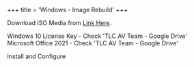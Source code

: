 +++
title = 'Windows - Image Rebuild'
+++

Download ISO Media from [Link Here](https://www.microsoft.com/en-gb/software-download/windows10).

Windows 10 License Key - Check 'TLC AV Team - Google Drive' \
Microsoft Office 2021 - Check 'TLC AV Team - Google Drive'

Install and Configure